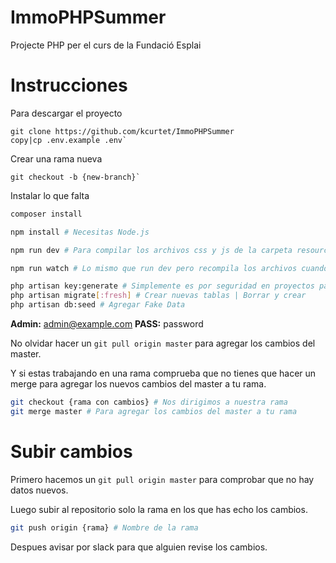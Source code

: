 # ImmoPHPSummer
Projecte PHP per el curs de la Fundació Esplai

# Instrucciones

Para descargar el proyecto 

    git clone https://github.com/kcurtet/ImmoPHPSummer
    copy|cp .env.example .env`

Crear una rama nueva
```bash2
git checkout -b {new-branch}`
```
Instalar lo que falta
```bash
composer install

npm install # Necesitas Node.js

npm run dev # Para compilar los archivos css y js de la carpeta resources a public/assets

npm run watch # Lo mismo que run dev pero recompila los archivos cuando cambias algo    

php artisan key:generate # Simplemente es por seguridad en proyectos para producción
php artisan migrate[:fresh] # Crear nuevas tablas | Borrar y crear
php artisan db:seed # Agregar Fake Data
```

**Admin:** admin@example.com **PASS:** password

No olvidar hacer un `git pull origin master` para agregar los cambios del master.

Y si estas trabajando en una rama comprueba que no tienes que hacer un merge para agregar los nuevos cambios del master a tu rama.
```bash
git checkout {rama con cambios} # Nos dirigimos a nuestra rama
git merge master # Para agregar los cambios del master a tu rama
```

# Subir cambios

Primero hacemos un `git pull origin master` para comprobar que no hay datos nuevos.

Luego subir al repositorio solo la rama en los que has echo los cambios.

```bash
git push origin {rama} # Nombre de la rama
```
Despues avisar por slack para que alguien revise los cambios.
